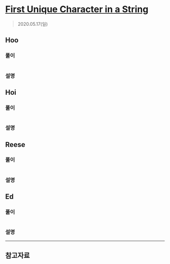 # [First Unique Character in a String](https://leetcode.com/explore/interview/card/top-interview-questions-easy/127/strings/881/)

> 2020.05.17(일)

## Hoo

### 풀이

```js
```

### 설명

## Hoi

### 풀이

```js
```

### 설명

## Reese

### 풀이

```js
```

### 설명

## Ed

### 풀이

```js
```

### 설명

---

## 참고자료
